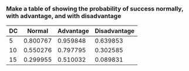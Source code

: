 ### Make a table of showing the probability of success normally, with advantage, and with disadvantage ###

| DC | Normal   | Advantage | Disadvantage |
|----|----------|-----------|--------------|
| 5  | 0.800767 |  0.959848 |  0.639853    |
| 10 | 0.550276 |  0.797795 |  0.302585    |
| 15 | 0.299955 |  0.510032 |  0.089831    |
